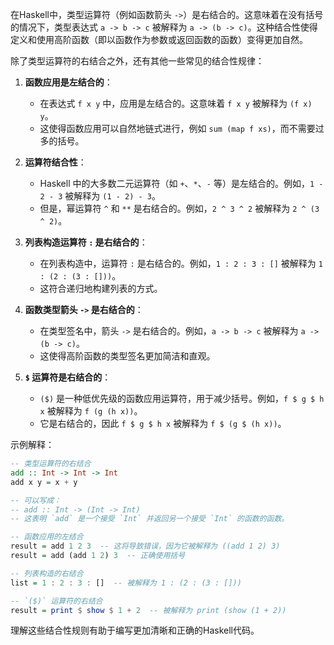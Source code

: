在Haskell中，类型运算符（例如函数箭头 `->`）是右结合的。这意味着在没有括号的情况下，类型表达式 `a -> b -> c` 被解释为 `a -> (b -> c)`。这种结合性使得定义和使用高阶函数（即以函数作为参数或返回函数的函数）变得更加自然。

除了类型运算符的右结合之外，还有其他一些常见的结合性规律：

1. **函数应用是左结合的**：
   - 在表达式 `f x y` 中，应用是左结合的。这意味着 `f x y` 被解释为 `(f x) y`。
   - 这使得函数应用可以自然地链式进行，例如 `sum (map f xs)`，而不需要过多的括号。

2. **运算符结合性**：
   - Haskell 中的大多数二元运算符（如 `+`、`*`、`-` 等）是左结合的。例如，`1 - 2 - 3` 被解释为 `(1 - 2) - 3`。
   - 但是，幂运算符 `^` 和 `**` 是右结合的。例如，`2 ^ 3 ^ 2` 被解释为 `2 ^ (3 ^ 2)`。

3. **列表构造运算符 `:` 是右结合的**：
   - 在列表构造中，运算符 `:` 是右结合的。例如，`1 : 2 : 3 : []` 被解释为 `1 : (2 : (3 : []))`。
   - 这符合递归地构建列表的方式。

4. **函数类型箭头 `->` 是右结合的**：
   - 在类型签名中，箭头 `->` 是右结合的。例如，`a -> b -> c` 被解释为 `a -> (b -> c)`。
   - 这使得高阶函数的类型签名更加简洁和直观。

5. **`$` 运算符是右结合的**：
   - `($)` 是一种低优先级的函数应用运算符，用于减少括号。例如，`f $ g $ h x` 被解释为 `f (g (h x))`。
   - 它是右结合的，因此 `f $ g $ h x` 被解释为 `f $ (g $ (h x))`。

示例解释：
```haskell
-- 类型运算符的右结合
add :: Int -> Int -> Int
add x y = x + y

-- 可以写成：
-- add :: Int -> (Int -> Int)
-- 这表明 `add` 是一个接受 `Int` 并返回另一个接受 `Int` 的函数的函数。

-- 函数应用的左结合
result = add 1 2 3  -- 这将导致错误，因为它被解释为 ((add 1 2) 3)
result = add (add 1 2) 3  -- 正确使用括号

-- 列表构造的右结合
list = 1 : 2 : 3 : []  -- 被解释为 1 : (2 : (3 : []))

-- `($)` 运算符的右结合
result = print $ show $ 1 + 2  -- 被解释为 print (show (1 + 2))
```

理解这些结合性规则有助于编写更加清晰和正确的Haskell代码。